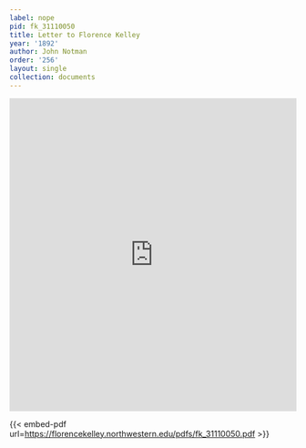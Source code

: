 ```yaml
---
label: nope
pid: fk_31110050
title: Letter to Florence Kelley
year: '1892'
author: John Notman
order: '256'
layout: single
collection: documents
---
```

<iframe src="https://northwestern.app.box.com/embed/s/xgh4996d9osejsopi0im60e0rfnmmhpm?sortColumn=date&view=list" width="100%" height="550" frameborder="0" allowfullscreen webkitallowfullscreen msallowfullscreen></iframe>


{{< embed-pdf url=https://florencekelley.northwestern.edu/pdfs/fk_31110050.pdf >}}